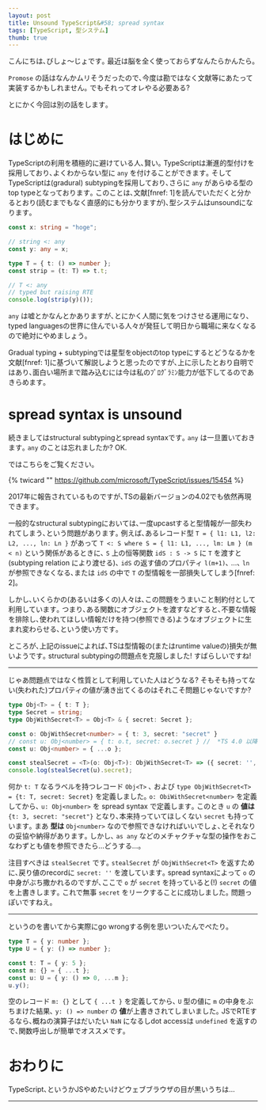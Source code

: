 ```yaml
---
layout: post
title: Unsound TypeScript&#58; spread syntax
tags: [TypeScript, 型システム]
thumb: true
---
```


こんにちは､びしょ〜じょです｡
最近は脳を全く使っておらずなんたらかんたら｡

`Promose` の話はなんかムリそうだったので､今度は勘ではなく文献等にあたって実装するかもしれません｡
でもそれってオレやる必要ある?

とにかく今回は別の話をします｡

# はじめに
TypeScriptの利用を積極的に避けている人､賢い｡
TypeScriptは漸進的型付けを採用しており､よくわからない型に `any` を付けることができます｡
そしてTypeScriptは(gradural) subtypingを採用しており､さらに `any` があらゆる型のtop typeとなっております｡
このことは､文献[fnref: 1]を読んでいただくと分かるとおり(読むまでもなく直感的にも分かりますが)､型システムはunsoundになります｡

```typescript
const x: string = "hoge";

// string <: any
const y: any = x;

type T = { t: () => number };
const strip = (t: T) => t.t;

// T <: any
// typed but raising RTE
console.log(strip(y)());
```

`any` は嘘とかなんとかありますが､とにかく人間に気をつけさせる運用になり､typed languagesの世界に住んでいる人々が発狂して明日から職場に来なくなるので絶対にやめましょう｡

Gradual typing + subtypingでは星型をobjectのtop typeにするとどうなるかを文献[fnref: 1]に基づいて解説しようと思ったのですが､上に示したとおり自明ではあり､面白い場所まで踏み込むには今は私のﾌﾟﾛｸﾞﾗﾐﾝ能力が低下してるのであきらめます｡

# spread syntax is unsound
続きましてはstructural subtypingとspread syntaxです｡
`any` は一旦置いておきます｡ `any` のことは忘れましたか? OK.

ではこちらをご覧ください｡

{% twicard "" https://github.com/microsoft/TypeScript/issues/15454 %}

2017年に報告されているものですが､TSの最新バージョンの4.02でも依然再現できます｡

一般的なstructural subtypingにおいては､一度upcastすると型情報が一部失われてしまう､という問題があります｡
例えば､あるレコード型 `T = { l1: L1, l2: L2, ..., ln: Ln }` があって `T <: S where S = { l1: L1, ..., lm: Lm } (m < n)` という関係があるときに､ `S` 上の恒等関数 `idS : S -> S` に `T` を渡すと(subtyping relation により渡せる)､ `idS` の返す値のプロパティ `l(m+1)`､ ...､ `ln` が参照できなくなる､または `idS` の中で `T` の型情報を一部損失してしまう[fnref: 2]｡

しかし､いくらかの(あるいは多くの)人々は､この問題をうまいこと制約付として利用しています｡
つまり､ある関数にオブジェクトを渡すなどすると､不要な情報を排除し､使われてほしい情報だけを持つ(参照できる)ようなオブジェクトに生まれ変わらせる､という使い方です｡

ところが､上記のissueによれば､TSは型情報の(またはruntime valueの)損失が無いようです｡
structural subtypingの問題点を克服しました! すばらしいですね!

---

じゃあ問題点ではなく性質として利用していた人はどうなる?
そもそも持ってない(失われた)プロパティの値が湧き出てくるのはそれこそ問題じゃないですか?

```typescript
type Obj<T> = { t: T };
type Secret = string;
type ObjWithSecret<T> = Obj<T> & { secret: Secret };

const o: ObjWithSecret<number> = { t: 3, secret: "secret" }
// const u: Obj<number> = { t: o.t, secret: o.secret } //  *TS 4.0 以降は* type error
const u: Obj<number> = { ...o };

const stealSecret = <T>(o: Obj<T>): ObjWithSecret<T> => ({ secret: '', ...o });
console.log(stealSecret(u).secret);
```

何か `t: T` なるラベルを持つレコード `Obj<T>` ､ および `type ObjWithSecret<T> = {t: T, secret: Secret}` を定義しました｡
`o: ObiWithSecret<number>` を定義してから､ `u: Obj<number>` を spread syntax で定義します｡
このとき `u` の **値は** `{t: 3, secret: "secret"}` となり､本来持っていてほしくない `secret` も持っています｡
まあ **型は** `Obj<number>` なので参照できなければいいでしょ､とそれなりの妥協や納得があります｡
しかし､ `as any` などのメチャクチャな型の操作をおこなわずとも値を参照できたら…どうする…｡

注目すべきは `stealSecret` です｡
`stealSecret` が `ObjWithSecret<T>` を返すために､戻り値のrecordに `secret: ''` を渡しています｡
spread syntaxによって `o` の中身がぶち撒かれるのですが､ここで `o` が `secret` を持っていると(!) `secret` の値を上書きします｡
これで無事 `secret` をリークすることに成功しました｡
問題っぽいですねえ｡

---

というのを書いてから実際にgo wrongする例を思いついたんでぺたり｡

```typescript
type T = { y: number };
type U = { y: () => number };

const t: T = { y: 5 };
const m: {} = { ...t };
const u: U = { y: () => 0, ...m };
u.y();
```

空のレコード `m: {}` として `{ ...t }` を定義してから､ `U` 型の値に `m` の中身をぶちまけた結果､ `y: () => number` の **値**が上書きされてしまいました｡
JSでRTEするなら､概ねの演算子はだいたい `NaN` になるしdot accessは `undefined` を返すので､関数呼出しが簡単でオススメです｡

# おわりに
TypeScript､というかJSやめたいけどウェブブラウザの目が黒いうちは…

---
[^1]: [Siek, Jeremy and Taha, Walid. "Gradual Typing for Objects".](https://link.springer.com/chapter/10.1007/978-3-540-73589-2_2)
[^2]: 大堀淳, "新装版 プログラミング言語の基礎理論" ほか
